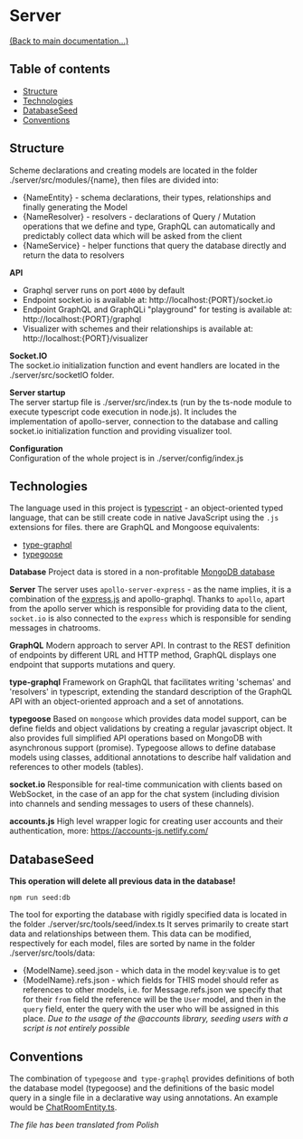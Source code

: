 # Server
[(Back to main documentation...)](../README.md)

## Table of contents
* [Structure](#structure)
* [Technologies](#technologies)
* [DatabaseSeed](#databaseseed)
* [Conventions](#conventions)

## Structure
Scheme declarations and creating models are located in the folder ./server/src/modules/{name}, then files are divided into:
- {NameEntity} - schema declarations, their types, relationships and finally generating the Model
- {NameResolver} - resolvers - declarations of Query / Mutation operations that we define and type, GraphQL can automatically and predictably collect data which will be asked from the client
- {NameService} - helper functions that query the database directly and return the data to resolvers

**API**</br>
- Graphql server runs on port `4000` by default
- Endpoint socket.io is available at: http://localhost:{PORT}/socket.io
- Endpoint GraphQL and GraphQLi "playground" for testing is available at: http://localhost:{PORT}/graphql
- Visualizer with schemes and their relationships is available at: http://localhost:{PORT}/visualizer

**Socket.IO**</br>
The socket.io initialization function and event handlers are located in the ./server/src/socketIO folder.

**Server startup**</br>
The server startup file is ./server/src/index.ts (run by the ts-node module to execute typescript code execution in node.js).
It includes the implementation of apollo-server, connection to the database and calling socket.io initialization function and providing visualizer tool.

**Configuration**</br>
Configuration of the whole project is in ./server/config/index.js

## Technologies
The language used in this project is [typescript](https://www.typescriptlang.org/) - an object-oriented typed language, that can be still create code in native JavaScript using the `.js` extensions for files. 
there are GraphQL and Mongoose equivalents:
- [type-graphql](https://typegraphql.ml/)
- [typegoose](https://github.com/szokodiakos/typegoose)

**Database**
Project data is stored in a non-profitable [MongoDB database](https://www.mongodb.com/)

**Server**
The server uses `apollo-server-express` - as the name implies, it is a combination of the [express.js](https://expressjs.com/) and apollo-graphql.
Thanks to `apollo`, apart from the apollo server which is responsible for providing data to the client, `socket.io` is also connected to the `express` which is responsible for sending messages in chatrooms.

**GraphQL**
Modern approach to server API. In contrast to the REST definition of endpoints by different URL and HTTP method, GraphQL displays one endpoint that supports mutations and query.

**type-graphql**
Framework on GraphQL that facilitates writing 'schemas' and 'resolvers' in typescript, extending the standard description of the GraphQL API with an object-oriented approach and a set of annotations.

**typegoose**
Based on `mongoose` which provides data model support, can be define fields and object validations by creating a regular javascript object. It also provides full simplified API operations based on MongoDB with asynchronous support (promise).
Typegoose allows to define database models using classes, additional annotations to describe half validation and references to other models (tables).

**socket.io**
Responsible for real-time communication with clients based on WebSocket, in the case of an app for the chat system (including division into channels and sending messages to users of these channels).

**accounts.js**
High level wrapper logic for creating user accounts and their authentication, more: https://accounts-js.netlify.com/

## DatabaseSeed
**This operation will delete all previous data in the database!**
```
npm run seed:db
```
The tool for exporting the database with rigidly specified data is located in the folder ./server/src/tools/seed/index.ts
It serves primarily to create start data and relationships between them. This data can be modified, respectively for each model, files are sorted by name in the folder ./server/src/tools/data:
- {ModelName}.seed.json - which data in the model key:value is to get
- {ModelName}.refs.json - which fields for THIS model should refer as references to other models, i.e. for Message.refs.json we specify that for their `from` field the reference will be the `User` model, and then in the `query` field, enter the query with the user who will be assigned in this place.
*Due to the usage of the @accounts library, seeding users with a script is not entirely possible*

## Conventions
The combination of `typegoose` and` type-graphql` provides definitions of both the database model (typegoose) and the definitions of the basic model query in a single file in a declarative way using annotations. An example would be [ChatRoomEntity.ts](server/src/modules/chatrooms/ChatRoomEntity.ts).

*The file has been translated from Polish*